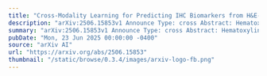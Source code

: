 ```yaml
---
title: "Cross-Modality Learning for Predicting IHC Biomarkers from H&E-Stained Whole-Slide Images"
description: "arXiv:2506.15853v1 Announce Type: cross Abstract: Hematoxylin and Eosin (H&amp;E) staining is a cornerstone of pathological analysis, offering reliable visualization of cellular morphology and tissue architecture for cancer diagnosis, subtyping, and grading. Immunohistochemistry (IHC) staining provides molecular insights by detecting specific proteins within tissues, enhancing diagnostic accuracy, and improving treatment planning. However, IHC staining is costly, time-consuming, and resource-intensive, requiring specialized expertise. To address these limitations, this study proposes HistoStainAlign, a novel deep learning framework that predicts IHC staining patterns directly from H&amp;E whole-slide images (WSIs) by learning joint representations of morphological and molecular features. The framework integrates paired H&amp;E and IHC embeddings through a contrastive training strategy, capturing complementary features across staining modalities without patch-level annotations or tissue registration. The model was evaluated on gastrointestinal and lung tissue WSIs with three commonly used IHC stains: P53, PD-L1, and Ki-67. HistoStainAlign achieved weighted F1 scores of 0.735 [95% Confidence Interval (CI): 0.670-0.799], 0.830 [95% CI: 0.772-0.886], and 0.723 [95% CI: 0.607-0.836], respectively for these three IHC stains. Embedding analyses demonstrated the robustness of the contrastive alignment in capturing meaningful cross-stain relationships. Comparisons with a baseline model further highlight the advantage of incorporating contrastive learning for improved stain pattern prediction. This study demonstrates the potential of computational approaches to serve as a pre-screening tool, helping prioritize cases for IHC staining and improving workflow efficiency."
summary: "arXiv:2506.15853v1 Announce Type: cross Abstract: Hematoxylin and Eosin (H&amp;E) staining is a cornerstone of pathological analysis, offering reliable visualization of cellular morphology and tissue architecture for cancer diagnosis, subtyping, and grading. Immunohistochemistry (IHC) staining provides molecular insights by detecting specific proteins within tissues, enhancing diagnostic accuracy, and improving treatment planning. However, IHC staining is costly, time-consuming, and resource-intensive, requiring specialized expertise. To address these limitations, this study proposes HistoStainAlign, a novel deep learning framework that predicts IHC staining patterns directly from H&amp;E whole-slide images (WSIs) by learning joint representations of morphological and molecular features. The framework integrates paired H&amp;E and IHC embeddings through a contrastive training strategy, capturing complementary features across staining modalities without patch-level annotations or tissue registration. The model was evaluated on gastrointestinal and lung tissue WSIs with three commonly used IHC stains: P53, PD-L1, and Ki-67. HistoStainAlign achieved weighted F1 scores of 0.735 [95% Confidence Interval (CI): 0.670-0.799], 0.830 [95% CI: 0.772-0.886], and 0.723 [95% CI: 0.607-0.836], respectively for these three IHC stains. Embedding analyses demonstrated the robustness of the contrastive alignment in capturing meaningful cross-stain relationships. Comparisons with a baseline model further highlight the advantage of incorporating contrastive learning for improved stain pattern prediction. This study demonstrates the potential of computational approaches to serve as a pre-screening tool, helping prioritize cases for IHC staining and improving workflow efficiency."
pubDate: "Mon, 23 Jun 2025 00:00:00 -0400"
source: "arXiv AI"
url: "https://arxiv.org/abs/2506.15853"
thumbnail: "/static/browse/0.3.4/images/arxiv-logo-fb.png"
---
```


